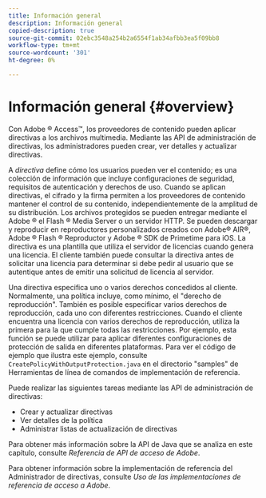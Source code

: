 ```yaml
---
title: Información general
description: Información general
copied-description: true
source-git-commit: 02ebc3548a254b2a6554f1ab34afbb3ea5f09bb8
workflow-type: tm+mt
source-wordcount: '301'
ht-degree: 0%

---
```


# Información general  {#overview}

Con Adobe ® Access™, los proveedores de contenido pueden aplicar directivas a los archivos multimedia. Mediante las API de administración de directivas, los administradores pueden crear, ver detalles y actualizar directivas.

A *directiva* define cómo los usuarios pueden ver el contenido; es una colección de información que incluye configuraciones de seguridad, requisitos de autenticación y derechos de uso. Cuando se aplican directivas, el cifrado y la firma permiten a los proveedores de contenido mantener el control de su contenido, independientemente de la amplitud de su distribución. Los archivos protegidos se pueden entregar mediante el Adobe ® el Flash ® Media Server o un servidor HTTP. Se pueden descargar y reproducir en reproductores personalizados creados con Adobe® AIR®, Adobe ® Flash ® Reproductor y Adobe ® SDK de Primetime para iOS. La directiva es una plantilla que utiliza el servidor de licencias cuando genera una licencia. El cliente también puede consultar la directiva antes de solicitar una licencia para determinar si debe pedir al usuario que se autentique antes de emitir una solicitud de licencia al servidor.

Una directiva especifica uno o varios derechos concedidos al cliente. Normalmente, una política incluye, como mínimo, el &quot;derecho de reproducción&quot;. También es posible especificar varios derechos de reproducción, cada uno con diferentes restricciones. Cuando el cliente encuentra una licencia con varios derechos de reproducción, utiliza la primera para la que cumple todas las restricciones. Por ejemplo, esta función se puede utilizar para aplicar diferentes configuraciones de protección de salida en diferentes plataformas. Para ver el código de ejemplo que ilustra este ejemplo, consulte `CreatePolicyWithOutputProtection.java` en el directorio &quot;samples&quot; de Herramientas de línea de comandos de implementación de referencia.

Puede realizar las siguientes tareas mediante las API de administración de directivas:

* Crear y actualizar directivas
* Ver detalles de la política
* Administrar listas de actualización de directivas

Para obtener más información sobre la API de Java que se analiza en este capítulo, consulte *Referencia de API de acceso de Adobe*.

Para obtener información sobre la implementación de referencia del Administrador de directivas, consulte *Uso de las implementaciones de referencia de acceso a Adobe*.
